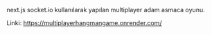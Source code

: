 next.js socket.io kullanılarak yapılan multiplayer adam asmaca oyunu.

Linki: https://multiplayerhangmangame.onrender.com/
